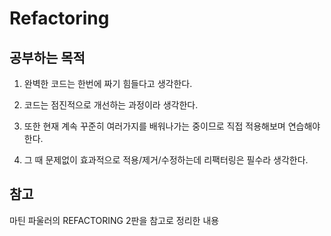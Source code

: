 # Refactoring

## 공부하는 목적

1. 완벽한 코드는 한번에 짜기 힘들다고 생각한다. 

2. 코드는 점진적으로 개선하는 과정이라 생각한다.

2. 또한 현재 계속 꾸준히 여러가지를 배워나가는 중이므로 직접 적용해보며 연습해야 한다.

3. 그 때 문제없이 효과적으로 적용/제거/수정하는데 리팩터링은 필수라 생각한다.

## 참고

마틴 파울러의 REFACTORING 2판을 참고로 정리한 내용
